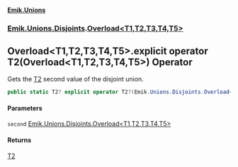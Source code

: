 #### [Emik.Unions](index.md 'index')
### [Emik.Unions.Disjoints](Emik.Unions.Disjoints.md 'Emik.Unions.Disjoints').[Overload&lt;T1,T2,T3,T4,T5&gt;](Overload_T1,T2,T3,T4,T5_.md 'Emik.Unions.Disjoints.Overload<T1,T2,T3,T4,T5>')

## Overload<T1,T2,T3,T4,T5>.explicit operator T2(Overload<T1,T2,T3,T4,T5>) Operator

Gets the [T2](Overload_T1,T2,T3,T4,T5_.md#Emik.Unions.Disjoints.Overload_T1,T2,T3,T4,T5_.T2 'Emik.Unions.Disjoints.Overload<T1,T2,T3,T4,T5>.T2') second value of the disjoint union.

```csharp
public static T2? explicit operator T2?(Emik.Unions.Disjoints.Overload<T1,T2,T3,T4,T5> second);
```
#### Parameters

<a name='Emik.Unions.Disjoints.Overload_T1,T2,T3,T4,T5_.op_ExplicitT2(Emik.Unions.Disjoints.Overload_T1,T2,T3,T4,T5_).second'></a>

`second` [Emik.Unions.Disjoints.Overload&lt;](Overload_T1,T2,T3,T4,T5_.md 'Emik.Unions.Disjoints.Overload<T1,T2,T3,T4,T5>')[T1](Overload_T1,T2,T3,T4,T5_.md#Emik.Unions.Disjoints.Overload_T1,T2,T3,T4,T5_.T1 'Emik.Unions.Disjoints.Overload<T1,T2,T3,T4,T5>.T1')[,](Overload_T1,T2,T3,T4,T5_.md 'Emik.Unions.Disjoints.Overload<T1,T2,T3,T4,T5>')[T2](Overload_T1,T2,T3,T4,T5_.md#Emik.Unions.Disjoints.Overload_T1,T2,T3,T4,T5_.T2 'Emik.Unions.Disjoints.Overload<T1,T2,T3,T4,T5>.T2')[,](Overload_T1,T2,T3,T4,T5_.md 'Emik.Unions.Disjoints.Overload<T1,T2,T3,T4,T5>')[T3](Overload_T1,T2,T3,T4,T5_.md#Emik.Unions.Disjoints.Overload_T1,T2,T3,T4,T5_.T3 'Emik.Unions.Disjoints.Overload<T1,T2,T3,T4,T5>.T3')[,](Overload_T1,T2,T3,T4,T5_.md 'Emik.Unions.Disjoints.Overload<T1,T2,T3,T4,T5>')[T4](Overload_T1,T2,T3,T4,T5_.md#Emik.Unions.Disjoints.Overload_T1,T2,T3,T4,T5_.T4 'Emik.Unions.Disjoints.Overload<T1,T2,T3,T4,T5>.T4')[,](Overload_T1,T2,T3,T4,T5_.md 'Emik.Unions.Disjoints.Overload<T1,T2,T3,T4,T5>')[T5](Overload_T1,T2,T3,T4,T5_.md#Emik.Unions.Disjoints.Overload_T1,T2,T3,T4,T5_.T5 'Emik.Unions.Disjoints.Overload<T1,T2,T3,T4,T5>.T5')[&gt;](Overload_T1,T2,T3,T4,T5_.md 'Emik.Unions.Disjoints.Overload<T1,T2,T3,T4,T5>')

#### Returns
[T2](Overload_T1,T2,T3,T4,T5_.md#Emik.Unions.Disjoints.Overload_T1,T2,T3,T4,T5_.T2 'Emik.Unions.Disjoints.Overload<T1,T2,T3,T4,T5>.T2')